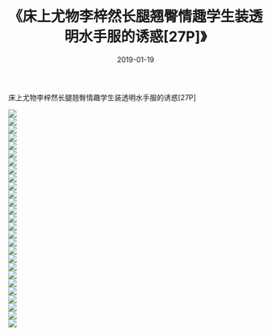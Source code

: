 ﻿---
layout: post
title:  《床上尤物李梓然长腿翘臀情趣学生装透明水手服的诱惑[27P]》
date:   2019-01-19
img: http://img.660000.xyz/Sharelink/性感/2019/床上尤物李梓然长腿翘臀情趣学生装透明水手服的诱惑[27P]/000.jpg
categories: [美女, 清纯, 唯美]
---

床上尤物李梓然长腿翘臀情趣学生装透明水手服的诱惑[27P]

  ![](http://img.660000.xyz/Sharelink/性感/2019/床上尤物李梓然长腿翘臀情趣学生装透明水手服的诱惑[27P]/001.jpg) <br> ![](http://img.660000.xyz/Sharelink/性感/2019/床上尤物李梓然长腿翘臀情趣学生装透明水手服的诱惑[27P]/002.jpg) <br> ![](http://img.660000.xyz/Sharelink/性感/2019/床上尤物李梓然长腿翘臀情趣学生装透明水手服的诱惑[27P]/003.jpg) <br> ![](http://img.660000.xyz/Sharelink/性感/2019/床上尤物李梓然长腿翘臀情趣学生装透明水手服的诱惑[27P]/004.jpg) <br> ![](http://img.660000.xyz/Sharelink/性感/2019/床上尤物李梓然长腿翘臀情趣学生装透明水手服的诱惑[27P]/005.jpg) <br> ![](http://img.660000.xyz/Sharelink/性感/2019/床上尤物李梓然长腿翘臀情趣学生装透明水手服的诱惑[27P]/006.jpg) <br> ![](http://img.660000.xyz/Sharelink/性感/2019/床上尤物李梓然长腿翘臀情趣学生装透明水手服的诱惑[27P]/007.jpg) <br> ![](http://img.660000.xyz/Sharelink/性感/2019/床上尤物李梓然长腿翘臀情趣学生装透明水手服的诱惑[27P]/008.jpg) <br> ![](http://img.660000.xyz/Sharelink/性感/2019/床上尤物李梓然长腿翘臀情趣学生装透明水手服的诱惑[27P]/009.jpg) <br> ![](http://img.660000.xyz/Sharelink/性感/2019/床上尤物李梓然长腿翘臀情趣学生装透明水手服的诱惑[27P]/010.jpg) <br> ![](http://img.660000.xyz/Sharelink/性感/2019/床上尤物李梓然长腿翘臀情趣学生装透明水手服的诱惑[27P]/011.jpg) <br> ![](http://img.660000.xyz/Sharelink/性感/2019/床上尤物李梓然长腿翘臀情趣学生装透明水手服的诱惑[27P]/012.jpg) <br> ![](http://img.660000.xyz/Sharelink/性感/2019/床上尤物李梓然长腿翘臀情趣学生装透明水手服的诱惑[27P]/013.jpg) <br> ![](http://img.660000.xyz/Sharelink/性感/2019/床上尤物李梓然长腿翘臀情趣学生装透明水手服的诱惑[27P]/014.jpg) <br> ![](http://img.660000.xyz/Sharelink/性感/2019/床上尤物李梓然长腿翘臀情趣学生装透明水手服的诱惑[27P]/015.jpg) <br> ![](http://img.660000.xyz/Sharelink/性感/2019/床上尤物李梓然长腿翘臀情趣学生装透明水手服的诱惑[27P]/016.jpg) <br> ![](http://img.660000.xyz/Sharelink/性感/2019/床上尤物李梓然长腿翘臀情趣学生装透明水手服的诱惑[27P]/017.jpg) <br> ![](http://img.660000.xyz/Sharelink/性感/2019/床上尤物李梓然长腿翘臀情趣学生装透明水手服的诱惑[27P]/018.jpg) <br> ![](http://img.660000.xyz/Sharelink/性感/2019/床上尤物李梓然长腿翘臀情趣学生装透明水手服的诱惑[27P]/019.jpg) <br> ![](http://img.660000.xyz/Sharelink/性感/2019/床上尤物李梓然长腿翘臀情趣学生装透明水手服的诱惑[27P]/020.jpg) <br> ![](http://img.660000.xyz/Sharelink/性感/2019/床上尤物李梓然长腿翘臀情趣学生装透明水手服的诱惑[27P]/021.jpg) <br> ![](http://img.660000.xyz/Sharelink/性感/2019/床上尤物李梓然长腿翘臀情趣学生装透明水手服的诱惑[27P]/022.jpg) <br> ![](http://img.660000.xyz/Sharelink/性感/2019/床上尤物李梓然长腿翘臀情趣学生装透明水手服的诱惑[27P]/023.jpg) <br> ![](http://img.660000.xyz/Sharelink/性感/2019/床上尤物李梓然长腿翘臀情趣学生装透明水手服的诱惑[27P]/024.jpg) <br> ![](http://img.660000.xyz/Sharelink/性感/2019/床上尤物李梓然长腿翘臀情趣学生装透明水手服的诱惑[27P]/025.jpg) <br> ![](http://img.660000.xyz/Sharelink/性感/2019/床上尤物李梓然长腿翘臀情趣学生装透明水手服的诱惑[27P]/026.jpg) <br> ![](http://img.660000.xyz/Sharelink/性感/2019/床上尤物李梓然长腿翘臀情趣学生装透明水手服的诱惑[27P]/027.jpg) <br>